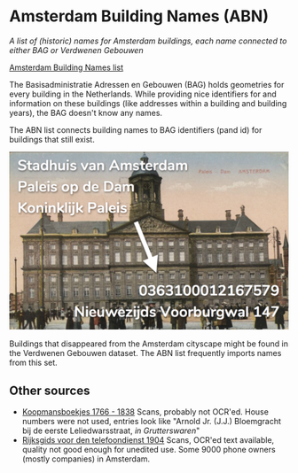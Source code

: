 # Amsterdam Building Names (ABN)

_A list of (historic) names for Amsterdam buildings, each name connected to either BAG or Verdwenen Gebouwen_

[Amsterdam Building Names list](data/abn-list.csv)

The Basisadministratie Adressen en Gebouwen (BAG) holds geometries for every building in the Netherlands. While providing nice identifiers for and information on these buildings (like addresses within a building and building years), the BAG doesn't know any names.

The ABN list connects building names to BAG identifiers (pand id) for buildings that still exist.

![Paleis op de Dam](images/royal-palace.png)

Buildings that disappeared from the Amsterdam cityscape might be found in the Verdwenen Gebouwen dataset. The ABN list frequently imports names from this set.

## Other sources

- [Koopmansboekjes 1766 - 1838](https://archief.amsterdam/inventarissen/inventaris/30398.nl.html#A14540000006) Scans, probably not OCR'ed. House numbers were not used, entries look like "Arnold Jr. (J.J.) Bloemgracht bij de eerste Leliedwarsstraat, _in Grutterswaren_"
- [Rijksgids voor den telefoondienst 1904](http://www.delpher.nl/nl/boeken/view?objectsearch=kalverstraat&coll=boeken&page=1&identifier=MMMVC01:000000006:00119&query=naamlijst+voor+den+telefoondienst+1922+amsterdam) Scans, OCR'ed text available, quality not good enough for unedited use. Some 9000 phone owners (mostly companies) in Amsterdam.